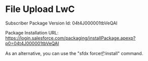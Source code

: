 # File Upload LwC

Subscriber Package Version Id: 04t4J000001tbVeQAI

Package Installation URL: https://login.salesforce.com/packaging/installPackage.apexp?p0=04t4J000001tbVeQAI

As an alternative, you can use the "sfdx force:package:install" command.
